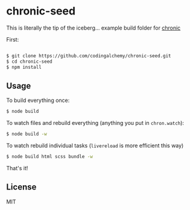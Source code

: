 # chronic-seed

This is literally the tip of the iceberg... example build folder for [chronic](https://github.com/codingalchemy/chronic)

First: 

```bash

$ git clone https://github.com/codingalchemy/chronic-seed.git
$ cd chronic-seed
$ npm install 
```

## Usage

To build everything once: 
```bash
$ node build
```

To watch files and rebuild everything (anything you put in `chron.watch`): 
```bash
$ node build -w
```

To watch rebuild individual tasks (`livereload` is more efficient this way)

```bash
$ node build html scss bundle -w
```

That's it! 

## License

MIT


